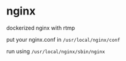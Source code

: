 # nginx
dockerized nginx with rtmp

put your nginx.conf in `/usr/local/nginx/conf`

run using `/usr/local/nginx/sbin/nginx`
